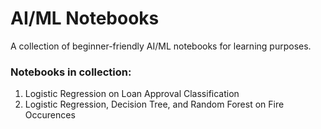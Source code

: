 # AI/ML Notebooks

A collection of beginner-friendly AI/ML notebooks for learning purposes.

### Notebooks in collection:
1. Logistic Regression on Loan Approval Classification
2. Logistic Regression, Decision Tree, and Random Forest on Fire Occurences
